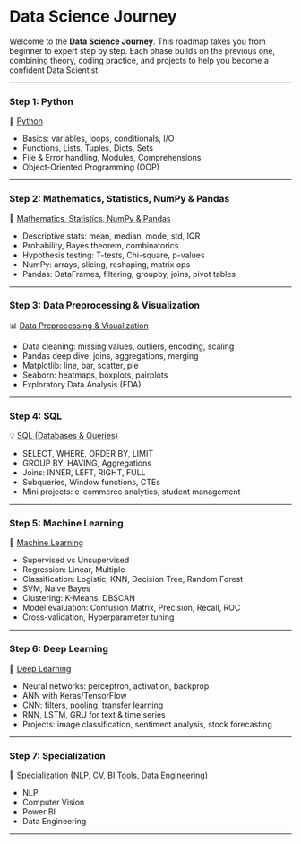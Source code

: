 # **Data Science Journey**

Welcome to the **Data Science Journey**. This roadmap takes you from beginner to expert step by step. Each phase builds on the previous one, combining theory, coding practice, and projects to help you become a confident Data Scientist. 

---

### **Step 1: Python**

🐍 [Python](https://github.com/SonaniAkshit/Data-Science-Journey/tree/main/01Python)

* Basics: variables, loops, conditionals, I/O
* Functions, Lists, Tuples, Dicts, Sets
* File & Error handling, Modules, Comprehensions
* Object-Oriented Programming (OOP)

---

### **Step 2: Mathematics, Statistics, NumPy & Pandas**

📐 [Mathematics, Statistics, NumPy & Pandas](https://github.com/SonaniAkshit/Data-Science-Journey/tree/main/02Mathematics%20%26%20Statistics)
* Descriptive stats: mean, median, mode, std, IQR
* Probability, Bayes theorem, combinatorics
* Hypothesis testing: T-tests, Chi-square, p-values
* NumPy: arrays, slicing, reshaping, matrix ops
* Pandas: DataFrames, filtering, groupby, joins, pivot tables

---

### **Step 3: Data Preprocessing & Visualization**

📊 [Data Preprocessing & Visualization](https://github.com/SonaniAkshit/Data-Science-Journey/tree/main/03Data%20Preprocessing%20%26%20Visualization)

* Data cleaning: missing values, outliers, encoding, scaling
* Pandas deep dive: joins, aggregations, merging
* Matplotlib: line, bar, scatter, pie
* Seaborn: heatmaps, boxplots, pairplots
* Exploratory Data Analysis (EDA)

---

### **Step 4: SQL**

💡 [SQL (Databases & Queries)](https://github.com/SonaniAkshit/Data-Science-Journey/tree/main/04SQL%20(Databases%20%26%20Queries))

* SELECT, WHERE, ORDER BY, LIMIT
* GROUP BY, HAVING, Aggregations
* Joins: INNER, LEFT, RIGHT, FULL
* Subqueries, Window functions, CTEs
* Mini projects: e-commerce analytics, student management

---

### **Step 5: Machine Learning**

🤖 [Machine Learning](https://github.com/SonaniAkshit/Data-Science-Journey/tree/main/05Machine%20Learning)

* Supervised vs Unsupervised
* Regression: Linear, Multiple
* Classification: Logistic, KNN, Decision Tree, Random Forest
* SVM, Naive Bayes
* Clustering: K-Means, DBSCAN
* Model evaluation: Confusion Matrix, Precision, Recall, ROC
* Cross-validation, Hyperparameter tuning

---

### **Step 6: Deep Learning**

🧠 [Deep Learning](https://github.com/SonaniAkshit/Data-Science-Journey/tree/main/06Deep%20Learning)

* Neural networks: perceptron, activation, backprop
* ANN with Keras/TensorFlow
* CNN: filters, pooling, transfer learning
* RNN, LSTM, GRU for text & time series
* Projects: image classification, sentiment analysis, stock forecasting

---

### **Step 7: Specialization**

🧠 [Specialization (NLP, CV, BI Tools, Data Engineering)](Specialization (NLP, CV, BI Tools, Data Engineering))


* NLP
* Computer Vision
* Power BI
* Data Engineering
---


<!-- # Data Science Journey  
**Beginner to Expert Roadmap**  

Welcome to the **Data Science Journey**. This roadmap takes you from beginner to expert step by step. Each phase builds on the previous one, combining theory, coding practice, and projects to help you become a confident Data Scientist.  

---

## Phase 1: Python
**Foundation: Master the basics of programming and problem solving.**

### 1: Basics – Variables, Data Types, Loops, Conditionals  
- Programs: swap variables, factorial, Fibonacci, prime numbers, palindrome check, multiplication table, Armstrong numbers, GCD, LCM, etc.  
- Small projects: calculator app, number guessing game, ASCII values, patterns.  

### 2: Functions, Data Structures (Lists, Tuples, Dictionaries, Sets)  
- Functions for factorial, palindrome, anagram check.  
- Data structure operations: reverse, merge, sort, rotate, flatten.  
- Work with sets and dictionaries (union, intersection, key lookups, frequency counts).  

### 3: File Handling, Error Handling, Modules, Comprehensions  
- File operations: read, write, count words/lines, CSV handling.  
- Exception handling: `try-except`, multiple errors.  
- Custom modules and imports.  
- List comprehensions and generators.  

### 4: OOPs + Logic Building (50–100 problems)  
- String processing: unique characters, pangram check, Caesar cipher, palindrome substrings.  
- Text handling: remove punctuation/HTML tags, validate email/URL, extract hashtags/emails/numbers.  
- File operations: find and replace, clean text files.  
- OOPs concepts and practice with classes and objects.  

---

## Phase 2: Mathematics for Data Science 
**Understand the numbers behind the data.**

### 5: Statistics Basics  
- Mean, Median, Mode, Variance, Standard Deviation.  
- Normal vs skewed distributions.  
- Hands-on with NumPy and Pandas.  

### 6: Probability & Combinatorics  
- Basic probability, conditional probability, Bayes Theorem.  
- Permutations, combinations, expected value.  
- Practice with dice, cards, coins, and spinners.  

### 7: Inferential Statistics & Hypothesis Testing  
- Population vs sample, sampling techniques.  
- Null and alternate hypotheses, p-values, significance levels.  
- T-tests, Chi-Square tests, proportion tests.  

### 8: Applied Statistics  
- Compare group means, test fairness, validate company claims.  
- Real-world hypothesis testing with datasets.  

---

## Phase 3: Data Preprocessing & Visualization 
**Clean, transform, and visualize data.**

### 9: Data Cleaning  
- Handle missing values (drop, fill, impute).  
- Detect and treat outliers (IQR, Z-score).  
- Encode categorical variables.  
- Feature scaling and normalization.  

### 10: pandas + NumPy Deep Dive  
- Create and manipulate DataFrames.  
- Aggregations, joins, pivot tables.  
- Advanced NumPy operations: reshaping, slicing, stats.  

### 11: Data Visualization  
- matplotlib: line, bar, scatter, pie charts.  
- seaborn: heatmaps, boxplots, pairplots.  
- Exploratory Data Analysis (EDA) and storytelling with visuals.  

---

## Phase 4: SQL
**Query, analyze, and manage structured data.**

### 12: SQL Basics  
- SELECT, WHERE, ORDER BY, LIMIT, aliases.  
- Filtering, sorting, and basic querying.  

### 13: GROUP BY, HAVING, Joins, Subqueries  
- Aggregations and grouping.  
- INNER, LEFT, RIGHT, FULL joins.  
- Subqueries for filtering and analysis.  

### 14: Advanced SQL + Mini Projects  
- Window functions (ROW_NUMBER, RANK, DENSE_RANK).  
- Common Table Expressions (CTEs).  
- End-to-end queries.  
- Projects:  
  - E-commerce analysis (top products, revenue trends).  
  - Student management dashboard (scores, performance).  

---

## Phase 5: Machine Learning 
**Build models and make predictions.**

### 15: Intro to ML + Linear Regression  
- Supervised vs unsupervised learning.  
- Simple and multiple regression.  
- Projects: student exam scores, house price prediction.  

### 16: Classification (Logistic Regression, KNN)  
- Logistic regression and KNN.  
- Projects: iris classification, Titanic survival prediction, diabetes detection.  

### 17: Decision Trees & Random Forests  
- Splitting criteria, pruning, bagging.  
- Projects: mushroom classification, mobile price prediction.  

### 18: SVM & Naive Bayes  
- Margins, kernels, probabilistic classification.  
- Projects: spam detection, handwritten digit recognition.  

### 19: Clustering (K-Means, DBSCAN)  
- Centroids, inertia, density-based clustering.  
- Projects: customer segmentation, movie grouping.  

### 20: Model Evaluation  
- Confusion matrix, precision, recall, F1-score, ROC.  
- Projects: loan approval, diabetes prediction.  

### 21: Cross-Validation & Hyperparameter Tuning  
- K-fold validation, grid/random search.  
- Mini ML Project: attrition prediction or house price regression.  

---

## Phase 6: Deep Learning
**Neural networks and advanced architectures.**

### 22: Fundamentals  
- Perceptron, activation functions (Sigmoid, ReLU, Tanh).  
- Forward and backpropagation.  
- Gradient descent and weight updates.  

### 23: Artificial Neural Networks (ANN)  
- Build from scratch with NumPy.  
- TensorFlow/Keras implementation.  
- Projects: Boston housing prices, MNIST classification.  

### 24: Convolutional Neural Networks (CNN)  
- Filters, pooling, transfer learning.  
- Projects: handwritten digits, cats vs dogs classifier.  

### 25: Recurrent Neural Networks (RNN)  
- LSTM, GRU, sequential data.  
- Projects: text generation, stock price prediction.  

---

## Phase 7: Specialization
**Choose your path and build a capstone project.**

- **Tracks to choose from:**  
  - Natural Language Processing (NLP)  
  - Computer Vision (CV)  
  - Business Intelligence (Power BI / Tableau)  
  - Data Engineering (Airflow, ETL)  

- **Project:**  
  - Build and deploy a capstone project.  
  - Create a GitHub portfolio.  
  - Resume preparation.

---

## Final Outcome  
By the end of this roadmap, you’ll have:  
- Strong foundations in Python, Statistics, SQL, ML, and DL.  
- Completed multiple projects across different domains.  
- A specialization project and portfolio ready for job applications.   -->

